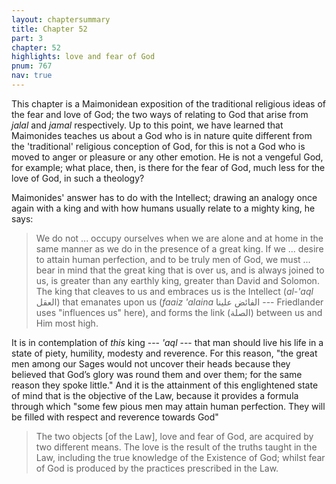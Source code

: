```yaml
---
layout: chaptersummary
title: Chapter 52
part: 3
chapter: 52
highlights: love and fear of God
pnum: 767
nav: true
---
```


This chapter is a Maimonidean exposition of the traditional religious ideas of the fear and love of God; the two ways of relating to God that arise from _jalal_ and _jamal_ respectively. Up to this point, we have learned that Maimonides teaches us about a God who is in nature quite different from the 'traditional' religious conception of God, for this is not a God who is moved to anger or pleasure or any other emotion. He is not a vengeful God, for example; what place, then, is there for the fear of God, much less for the love of God, in such a theology?

Maimonides' answer has to do with the Intellect; drawing an analogy once again with a king and with how humans usually relate to a mighty king, he says:
> We do not ... occupy ourselves when we are alone and at home in the same manner as we do in the presence of a great king. If we ... desire to attain human perfection, and to be truly men of God, we must ... bear in mind that the great king that is over us, and is always joined to us, is greater than any earthly king, greater than David and Solomon. The king that cleaves to us and embraces us is the Intellect (_al-'aql_ العقل) that emanates upon us (_faaiz 'alaina_ الفائض علينا --- Friedlander uses "influences us" here), and forms the link (الصلة) between us and Him most high.

It is in contemplation of _this_ king --- _'aql_ --- that man should live his life in a state of piety, humility, modesty and reverence. For this reason, "the great men among our Sages would not uncover their heads because they believed that God’s glory was round them and over them; for the same reason they spoke little." And it is the attainment of this englightened state of mind that is the objective of the Law, because it provides a formula through which "some few pious men may attain human perfection. They will be filled with respect and reverence towards God"

 > The two objects [of the Law], love and fear of God, are acquired by two different means. The love is the result of the truths taught in the Law, including the true knowledge of the Existence of God; whilst fear of God is produced by the practices prescribed in the Law.
